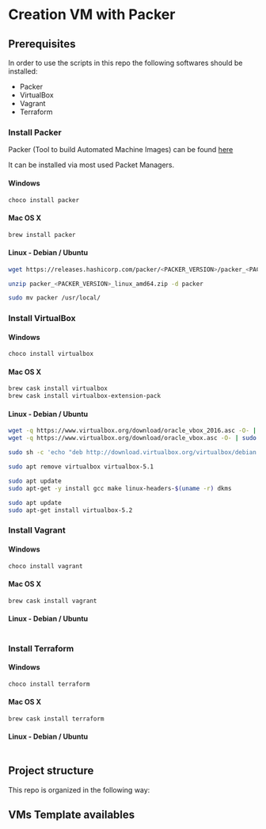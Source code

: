 # Creation VM with Packer

## Prerequisites
In order to use the scripts in this repo the following softwares should be installed:
* Packer
* VirtualBox
* Vagrant
* Terraform

### Install Packer 
Packer (Tool to build Automated Machine Images) can be found [here](https://www.packer.io)

It can be installed via most used Packet Managers.

#### Windows
```bash
choco install packer
```

#### Mac OS X
```bash
brew install packer
```

#### Linux - Debian / Ubuntu
```bash
wget https://releases.hashicorp.com/packer/<PACKER_VERSION>/packer_<PACKER_VERSION>_linux_amd64.zip

unzip packer_<PACKER_VERSION>_linux_amd64.zip -d packer

sudo mv packer /usr/local/
```

### Install VirtualBox

#### Windows
```bash
choco install virtualbox
```

#### Mac OS X
```bash
brew cask install virtualbox
brew cask install virtualbox-extension-pack
```

#### Linux - Debian / Ubuntu
```bash
wget -q https://www.virtualbox.org/download/oracle_vbox_2016.asc -O- | sudo apt-key add -
wget -q https://www.virtualbox.org/download/oracle_vbox.asc -O- | sudo apt-key add -

sudo sh -c 'echo "deb http://download.virtualbox.org/virtualbox/debian $(lsb_release -sc) contrib" >> /etc/apt/sources.list.d/virtualbox.list'

sudo apt remove virtualbox virtualbox-5.1

sudo apt update
sudo apt-get -y install gcc make linux-headers-$(uname -r) dkms

sudo apt update
sudo apt-get install virtualbox-5.2
```

### Install Vagrant

#### Windows
```bash
choco install vagrant
```

#### Mac OS X
```bash
brew cask install vagrant
```

#### Linux - Debian / Ubuntu
```bash

```

### Install Terraform

#### Windows
```bash
choco install terraform
```

#### Mac OS X
```bash
brew cask install terraform
```

#### Linux - Debian / Ubuntu
```bash

```


## Project structure

This repo is organized in the following way:


## VMs Template availables

 